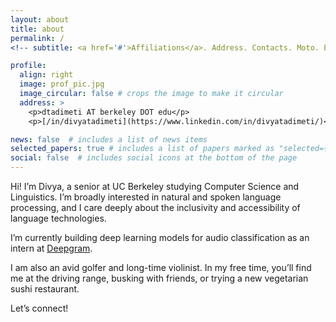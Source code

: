 ```yaml
---
layout: about
title: about
permalink: /
<!-- subtitle: <a href='#'>Affiliations</a>. Address. Contacts. Moto. Etc. -->

profile:
  align: right
  image: prof_pic.jpg
  image_circular: false # crops the image to make it circular
  address: >
    <p>dtadimeti AT berkeley DOT edu</p>
    <p>[/in/divyatadimeti](https://www.linkedin.com/in/divyatadimeti/)</p>

news: false  # includes a list of news items
selected_papers: true # includes a list of papers marked as "selected={true}"
social: false  # includes social icons at the bottom of the page
---
```


Hi! I’m Divya, a senior at UC Berkeley studying Computer Science and Linguistics. I’m broadly interested in natural and spoken language processing, and I care deeply about the inclusivity and accessibility of language technologies.

I’m currently building deep learning models for audio classification as an intern at [Deepgram](https://deepgram.com/).

I am also an avid golfer and long-time violinist. In my free time, you’ll find me at the driving range, busking with friends, or trying a new vegetarian sushi restaurant.

Let’s connect! 
<!-- dtadimeti AT berkeley DOT edu //
[/in/divyatadimeti](https://www.linkedin.com/in/divyatadimeti/) -->

<!-- Put your address / P.O. box / other info right below your picture. You can also disable any these elements by editing `profile` property of the YAML header of your `_pages/about.md`. Edit `_bibliography/papers.bib` and Jekyll will render your [publications page](/al-folio/publications/) automatically. -->

<!-- Link to your social media connections, too. This theme is set up to use [Font Awesome icons](http://fortawesome.github.io/Font-Awesome/) and [Academicons](https://jpswalsh.github.io/academicons/), like the ones below. Add your Facebook, Twitter, LinkedIn, Google Scholar, or just disable all of them.
 -->
